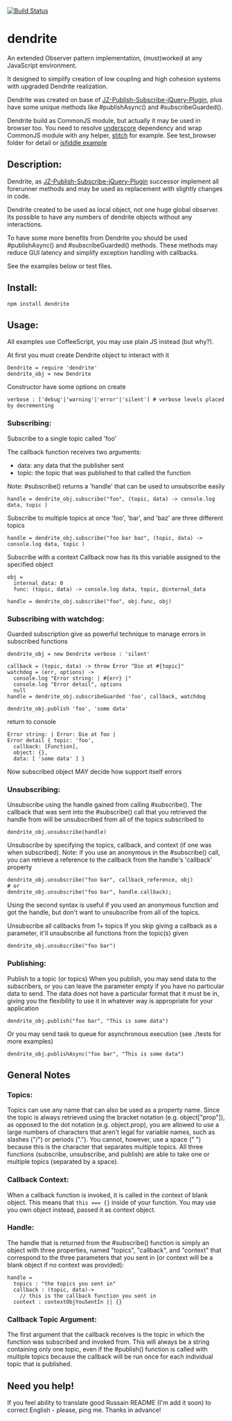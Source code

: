 [![Build Status](https://secure.travis-ci.org/Meettya/dendrite.png)](http://travis-ci.org/Meettya/dendrite)

# dendrite

An extended Observer pattern implementation, (must)worked at any JavaScript environment.

It designed to simplify creation of low coupling and high cohesion systems with upgraded Dendrite realization.

Dendrite was created on base of [JZ-Publish-Subscribe-jQuery-Plugin](https://github.com/joezimjs/JZ-Publish-Subscribe-jQuery-Plugin), plus have some unique methods like #publishAsync() and #subscribeGuarded().

Dendrite build as CommonJS module, but actually it may be used in browser too. You need to resolve [underscore](http://underscorejs.org/) dependency and wrap CommonJS module with any helper, [stitch](https://github.com/sstephenson/stitch) for example. See test_browser folder for detail or [jsfiddle example](http://jsfiddle.net/Meettya/r5XkG/embedded/result/)


## Description:

Dendrite, as [JZ-Publish-Subscribe-jQuery-Plugin](https://github.com/joezimjs/JZ-Publish-Subscribe-jQuery-Plugin) successor implement all forerunner methods and may be used as replacement with slightly changes in code.

Dendrite created to be used as local object, not one huge global observer. Its possible to have any numbers of dendrite objects without any interactions.

To have some more benefits from Dendrite you should be used #publishAsync() and #subscribeGuarded() methods. These methods may reduce GUI latency and simplify exception handling with callbacks.

See the examples below or test files.

## Install:

    npm install dendrite

## Usage:

All examples use CoffeeScript, you may use plain JS instead (but why?).


At first you must create Dendrite object to interact with it
    
    Dendrite = require 'dendrite'
    dendrite_obj = new Dendrite

Constructor have some options on create

    verbose : ['debug'|'warning'|'error'|'silent'] # verbose levels placed by decrementing

### Subscribing:

Subscribe to a single topic called 'foo'

The callback function receives two arguments:

- data: any data that the publisher sent
- topic: the topic that was published to that called the function
  
Note: #subscribe() returns a 'handle' that can be used to unsubscribe easily
    
    handle = dendrite_obj.subscribe("foo", (topic, data) -> console.log data, topic )

Subscribe to multiple topics at once
'foo', 'bar', and 'baz' are three different topics
    
    handle = dendrite_obj.subscribe("foo bar baz", (topic, data) -> console.log data, topic )

Subscribe with a context
Callback now has its this variable assigned to the specified object
    
    obj = 
      internal_data: 0
      func: (topic, data) -> console.log data, topic, @internal_data

    handle = dendrite_obj.subscribe("foo", obj.func, obj)

### Subscribing with watchdog:

Guarded subscription give as powerful technique to manage errors in subscribed functions
    
    dendrite_obj = new Dendrite verbose : 'silent'

    callback = (topic, data) -> throw Error "Die at #{topic}"
    watchdog = (err, options) -> 
      console.log "Error string: | #{err} |"
      console.log "Error detail", options
      null
    handle = dendrite_obj.subscribeGuarded 'foo', callback, watchdog

    dendrite_obj.publish 'foo', 'some data'

return to console

    Error string: | Error: Die at foo |
    Error detail { topic: 'foo',
      callback: [Function],
      object: {},
      data: [ 'some data' ] }

Now subscribed object MAY decide how support itself errors

### Unsubscribing:

Unsubscribe using the handle gained from calling #subscribe().
The callback that was sent into the #subscribe() call that you retrieved the
handle from will be unsubscribed from all of the topics subscribed to
    
    dendrite_obj.unsubscribe(handle)

Unsubscribe by specifying the topics, callback, and context (if one was
when subscribed).
Note: if you use an anonymous in the #subscribe() call, you can retrieve a
reference to the callback from the handle's 'callback' property

    dendrite_obj.unsubscribe("foo bar", callback_reference, obj)
    # or
    dendrite_obj.unsubscribe("foo bar", handle.callback);

Using the second syntax is useful if you used an anonymous function and got
the handle, but don't want to unsubscribe from all of the topics.

Unsubscribe all callbacks from 1+ topics
If you skip giving a callback as a parameter, it'll unsubscribe all functions
from the topic(s) given
    
    dendrite_obj.unsubscribe("foo bar")


### Publishing:

Publish to a topic (or topics)
When you publish, you may send data to the subscribers, or you can leave the
parameter empty if you have no particular data to send. The data does not have
a particular format that it must be in, giving you the flexibility to use it
in whatever way is appropriate for your application
    
    dendrite_obj.publish("foo bar", "This is some data")

Or you may send task to queue for asynchronous execution (see ./tests for more examples)

    dendrite_obj.publishAsync("foo bar", "This is some data") 

## General Notes

### Topics:

Topics can use any name that can also be used as a property name. Since the
topic is always retrieved using the bracket notation (e.g. object["prop"]), as
opposed to the dot notation (e.g. object.prop), you are allowed to use a large
numbers of characters that aren't legal for variable names, such as slashes ("/")
or periods ("."). You cannot, however, use a space (" ") because this is the 
character that separates multiple topics.
All three functions (subscribe, unsubscribe, and publish) are able to take one
or multiple topics (separated by a space).

### Callback Context:
When a callback function is invoked, it is called in the context of blank object.
This means that `` this === {} `` inside of your function.
You may use you own object instead, passed it as context object.

### Handle:
The handle that is returned from the #subscribe() function is simply an object
with three properties, named "topics", "callback", and "context" that correspond
to the three parameters that you sent in (or context will be a blank object if
no context was provided):

    handle =
      topics : "the topics you sent in"
      callback : (topic, data)-> 
        // this is the callback function you sent in
      context : contextObjYouSentIn || {}

### Callback Topic Argument:
The first argument that the callback receives is the topic in which the
function was subscribed and invoked from. This will always be a string
containing only one topic, even if the #publish() function is called with
multiple topics because the callback will be run once for each individual
topic that is published.

## Need you help!
If you feel ability to translate good Russain README (I'm add it soon) to correct English - please, ping me. Thanks in advance!
